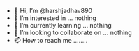 - 👋 Hi, I’m @harshjadhav890
- 👀 I’m interested in ... nothing
- 🌱 I’m currently learning ... nothing
- 💞️ I’m looking to collaborate on ... nothing
- 📫 How to reach me ........

<!---
harshjadhav890/harshjadhav890 is a ✨ special ✨ repository because its `README.md` (this file) appears on your GitHub profile.
You can click the Preview link to take a look at your changes.
--->
